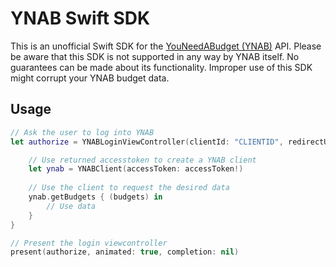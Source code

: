 # YNAB Swift SDK
This is an unofficial Swift SDK for the [YouNeedABudget (YNAB)](https://www.youneedabudget.com) API. Please be aware that this SDK is not supported in any way by YNAB itself. No guarantees can be made about its functionality. Improper use of this SDK might corrupt your YNAB budget data.

## Usage
``` Swift
// Ask the user to log into YNAB
let authorize = YNABLoginViewController(clientId: "CLIENTID", redirectUri: "REDIRECTURL") { (accessToken) in

	// Use returned accesstoken to create a YNAB client
	let ynab = YNABClient(accessToken: accessToken!)
	    
	// Use the client to request the desired data
	ynab.getBudgets { (budgets) in
	    // Use data
	}
}

// Present the login viewcontroller        
present(authorize, animated: true, completion: nil)
```